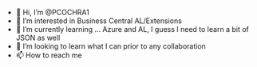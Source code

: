- 👋 Hi, I’m @PCOCHRA1
- 👀 I’m interested in Business Central AL/Extensions
- 🌱 I’m currently learning ... Azure and AL, I guess I need to learn a bit of JSON as well
- 💞️ I’m looking to learn what I can prior to any collaboration
- 📫 How to reach me 

<!---
PCOCHRA1/PCOCHRA1 is a ✨ special ✨ repository because its `README.md` (this file) appears on your GitHub profile.
You can click the Preview link to take a look at your changes.
--->
